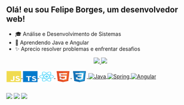 ## Olá! eu sou Felipe Borges, um desenvolvedor web!

- 🎓 Análise e Desenvolvimento de Sistemas
- 🧠 Aprendendo Java e Angular
- ✨ Aprecio resolver problemas e enfrentar desafios
<div align="center">
  <a href="https://github.com/https://github.com/felipeborges-pgr">
  <img height="180em" src="https://github-readme-stats.vercel.app/api?username=felipeborges-pgr&show_icons=true&theme=dracula&include_all_commits=true&count_private=true"/>
  <img height="180em" src="https://github-readme-stats.vercel.app/api/top-langs/?username=felipeborges-pgr&layout=compact&langs_count=7&theme=dracula"/>
</div>

<div style="display: inline_block"><br>
  <img align="center" alt="Js" height="30" width="40" src="https://raw.githubusercontent.com/devicons/devicon/master/icons/javascript/javascript-plain.svg">
  <img align="center" alt="Ts" height="30" width="40" src="https://raw.githubusercontent.com/devicons/devicon/master/icons/typescript/typescript-plain.svg">
  <img align="center" alt="React" height="30" width="40" src="https://raw.githubusercontent.com/devicons/devicon/master/icons/react/react-original.svg">
  <img align="center" alt="HTML" height="30" width="40" src="https://raw.githubusercontent.com/devicons/devicon/master/icons/html5/html5-original.svg">
  <img align="center" alt="CSS" height="30" width="40" src="https://raw.githubusercontent.com/devicons/devicon/master/icons/css3/css3-original.svg">
  <img align="center" alt="Java" height="30" width="40"src="https://cdn.jsdelivr.net/gh/devicons/devicon/icons/java/java-original.svg" />
  <img align="center" alt="Spring" height="30" width="40" src="https://cdn.jsdelivr.net/gh/devicons/devicon/icons/spring/spring-original-wordmark.svg" />
  <img align="center" alt="Angular" height="30" width="40" src="https://cdn.jsdelivr.net/gh/devicons/devicon/icons/angularjs/angularjs-original.svg" />
</div>
  
##
  
<div> 
    <a href="mailto:felipeborges118@gmail.com" target="_blank"><img src="https://img.shields.io/badge/Gmail-D14836?style=for-the-badge&logo=gmail&logoColor=white"></a>
    <a href="https://www.linkedin.com/in/felipe-borges-1a1910209/" target="_blank"><img src="https://img.shields.io/badge/LinkedIn-0077B5?style=for-the-badge&logo=linkedin&logoColor=white/"></a>
  <a href="https://discord.com/channels/938508695963332628/938508695963332631" target="_blank"><img src="https://img.shields.io/badge/Discord-7289DA?style=for-the-badge&logo=discord&logoColor=white"></a>
</div>
